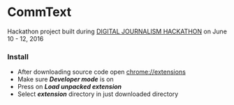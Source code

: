 # CommText

Hackathon project built during [DIGITAL JOURNALISM HACKATHON](http://medialab-bayern.de/djhack/) on June 10 - 12, 2016

### Install

* After downloading source code open [chrome://extensions](chrome://extensions)
* Make sure ***Developer mode*** is on
* Press on ***Load unpacked extension***
* Select ***extension*** directory in just downloaded directory
